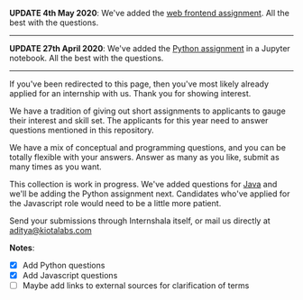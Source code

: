 **UPDATE 4th May 2020**: We've added the [web frontend assignment](https://github.com/KiotaLabs/internships2020/blob/master/WebFrontend.md). All the best with the questions.

---
**UPDATE 27th April 2020**: We've added the [Python assignment](https://github.com/KiotaLabs/internships2020/blob/master/MachineLearningPython.ipynb) in a Jupyter notebook. All the best with the questions.

---

If you've been redirected to this page, then you've most likely already applied for an internship with us. Thank you for showing interest. 

We have a tradition of giving out short assignments to applicants to gauge their interest and skill set. The applicants for this year need to answer questions mentioned in this repository. 

We have a mix of conceptual and programming questions, and you can be totally flexible with your answers. Answer as many as you like, submit as many times as you want. 

This collection is work in progress. We've added questions for [Java](https://github.com/KiotaLabs/internships2020/blob/master/SoftwareDevelopmentJava.md) and we'll be adding the Python assignment next. Candidates who've applied for the Javascript role would need to be a little more patient.

Send your submissions through Internshala itself, or mail us directly at aditya@kiotalabs.com 

**Notes**:

- [x] Add Python questions
- [x] Add Javascript questions
- [ ] Maybe add links to external sources for clarification of terms